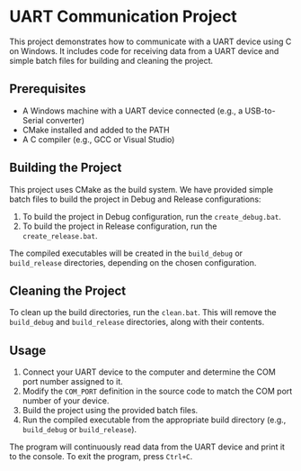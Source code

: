 # UART Communication Project

This project demonstrates how to communicate with a UART device using C on Windows. It includes code for receiving data from a UART device and simple batch files for building and cleaning the project.

## Prerequisites

- A Windows machine with a UART device connected (e.g., a USB-to-Serial converter)
- CMake installed and added to the PATH
- A C compiler (e.g., GCC or Visual Studio)

## Building the Project

This project uses CMake as the build system. We have provided simple batch files to build the project in Debug and Release configurations:

1. To build the project in Debug configuration, run the `create_debug.bat`.
2. To build the project in Release configuration, run the `create_release.bat`.

The compiled executables will be created in the `build_debug` or `build_release` directories, depending on the chosen configuration.

## Cleaning the Project

To clean up the build directories, run the `clean.bat`. This will remove the `build_debug` and `build_release` directories, along with their contents.

## Usage

1. Connect your UART device to the computer and determine the COM port number assigned to it.
2. Modify the `COM_PORT` definition in the source code to match the COM port number of your device.
3. Build the project using the provided batch files.
4. Run the compiled executable from the appropriate build directory (e.g., `build_debug` or `build_release`).

The program will continuously read data from the UART device and print it to the console. To exit the program, press `Ctrl+C`.

